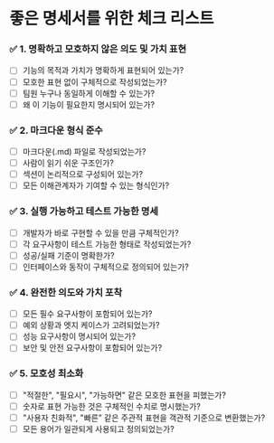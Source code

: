 # 좋은 명세서를 위한 체크 리스트

### ✅ 1. 명확하고 모호하지 않은 의도 및 가치 표현

- [ ] 기능의 목적과 가치가 명확하게 표현되어 있는가?
- [ ] 모호한 표현 없이 구체적으로 작성되었는가?
- [ ] 팀원 누구나 동일하게 이해할 수 있는가?
- [ ] 왜 이 기능이 필요한지 명시되어 있는가?

### ✅ 2. 마크다운 형식 준수

- [ ] 마크다운(.md) 파일로 작성되었는가?
- [ ] 사람이 읽기 쉬운 구조인가?
- [ ] 섹션이 논리적으로 구성되어 있는가?
- [ ] 모든 이해관계자가 기여할 수 있는 형식인가?

### ✅ 3. 실행 가능하고 테스트 가능한 명세

- [ ] 개발자가 바로 구현할 수 있을 만큼 구체적인가?
- [ ] 각 요구사항이 테스트 가능한 형태로 작성되었는가?
- [ ] 성공/실패 기준이 명확한가?
- [ ] 인터페이스와 동작이 구체적으로 정의되어 있는가?

### ✅ 4. 완전한 의도와 가치 포착

- [ ] 모든 필수 요구사항이 포함되어 있는가?
- [ ] 예외 상황과 엣지 케이스가 고려되었는가?
- [ ] 성능 요구사항이 명시되어 있는가?
- [ ] 보안 및 안전 요구사항이 포함되어 있는가?

### ✅ 5. 모호성 최소화

- [ ] "적절한", "필요시", "가능하면" 같은 모호한 표현을 피했는가?
- [ ] 숫자로 표현 가능한 것은 구체적인 수치로 명시했는가?
- [ ] "사용자 친화적", "빠른" 같은 주관적 표현을 객관적 기준으로 변환했는가?
- [ ] 모든 용어가 일관되게 사용되고 정의되었는가?
